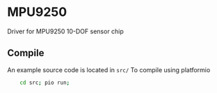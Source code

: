 # MPU9250
Driver for MPU9250 10-DOF sensor chip

## Compile
An example source code is located in `src/`
To compile using platformio
~~~bash
	cd src; pio run;
~~~

